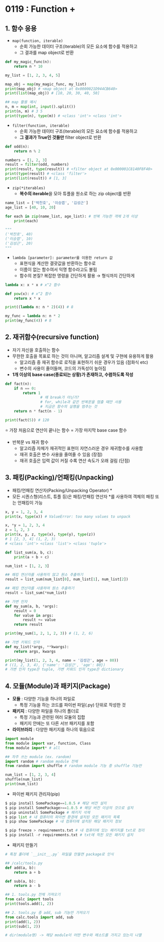 # 0119 : Function +

## 1. 함수 응용

- `map(function, iterable)`
  - 순회 가능한 데이터 구조(iterable)의 모든 요소에 함수를 적용하고
  - 그 결과를 map object로 반환

```python
def my_magic_func(n):
    return n * 10

my_list = [1, 2, 3, 4, 5]

map_obj = map(my_magic_func, my_list)
print(map_obj) # <map object at 0x0000021D944CB640>
print(list(map_obj)) # [10, 20, 30, 40, 50]

## map 활용 예시
n, m = map(int, input().split())
print(n, m) # 3 5
print(type(n), type(m)) # <class 'int'> <class 'int'>
```

- `filter(function, iterable)`
  - 순회 가능한 데이터 구조(iterable)의 모든 요소에 함수를 적용하고
  - **그 결과가 True인 것들만** filter object로 반환

```python
def odd(n):
    return n % 2

numbers = [1, 2, 3]
result = filter(odd, numbers)
print(result, type(result)) # <filter object at 0x000001C8140F8F40>
print(type(result) # <class 'filter'>
print(list(result)) # [1, 3]
```

- `zip(*iterables)`
  - **복수의 iterable**을 모아 튜플을 원소로 하는 zip object를 반환

```python
name_list = ['박찬호', '이승엽', '김성근']
age_list = [40, 10, 20]

for each in zip(name_list, age_list): # 반복 가능한 객체 2개 이상
    print(each)

"""
('박찬호', 40)
('이승엽', 10)
('김성근', 20)
"""
```

- `lambda [parameter]: parameter를 이용한 return 값`
  - 표현식을 계산한 결괏값을 반환하는 함수로
  - 이름이 없는 함수여서 익명 함수라고도 불림
  - 함수의 본질? 복잡한 명령을 간단하게 활용 → 형식까지 간단하게

```python
lambda x: x * x # x^2 함수

def pow(x): # x^2 함수
    return x * x

print((lambda n: n * 2)(4)) # 8

my_func = lambda n: n * 2
print(my_func(4)) # 8
```

## 2. 재귀함수(recursive function)

- 자기 자신을 호출하는 함수
- 무한한 호출을 목표로 하는 것이 아니며, 알고리즘 설계 및 구현에 유용하게 활용
  - 알고리즘 중 재귀 함수로 로직을 표현하기 쉬운 경우가 있음 (점화식 etc)
  - 변수의 사용이 줄어들며, 코드의 가독성이 높아짐
- **1개 이상의 base case(종료되는 상황)가 존재하고, 수렴하도록 작성**

```python
def fact(n):
    if n == 0:
        return 1
                # 왜 break가 아닌가?
                # for, while과 같은 반복문을 멈출 때만 사용
                # 지금은 함수의 실행을 멈추는 것
    return n * fact(n - 1)

print(fact(5)) # 120
```

⭐ 가장 처음으로 연산이 끝나는 함수 = 가장 마지막 base case 함수

- 반복문 vs 재귀 함수
  - 알고리즘 자체가 재귀적인 표현이 자연스러운 경우 재귀함수를 사용함
  - 재귀 호출은 변수 사용을 줄여줄 수 있음 (장점)
  - 재귀 호출은 입력 값이 커질 수록 연산 속도가 오래 걸림 (단점)

## 3. 패킹(Packing)/언패킹(Unpacking)

- 패킹/언패킹 연산자(Packing/Unpacking Operator) *
- 모든 시퀀스형(리스트, 튜플 등)은 패킹/언패킹 연산자 *를 사용하여 객체의 패킹 또는 언패킹이 가능

```python
x, y = 1, 2, 3, 4
print(x, type(x)) # ValueError: too many values to unpack

x, *y = 1, 2, 3, 4
z = 1, 2, 3
print(x, y, z, type(x), type(y), type(z))
# 1 [2, 3, 4] (1, 2, 3)
# <class 'int'> <class 'list'> <class 'tuple'>
```

```python
def list_sum(a, b, c):
    print(a + b + c)

num_list = [1, 2, 3]

## 패킹 연산자를 사용하지 않고 원소 추출하기
result = list_sum(num_list[0], num_list[1], num_list[2])

## 패킹 연산자를 사용하여 원소 추출하기
result = list_sum(*num_list)
```

```python
## 가변 인자
def my_sum(a, b, *args):
    result = 0
    for value in args:
        result += value
    return result

print(my_sum(1, 2, 1, 2, 3)) # (1, 2, 6)
```

```python
## 가변 키워드 인자
def my_list(*args, **kwargs):
    return args, kwargs

print(my_list(1, 2, 3, 4, name = '김성근', age = 80))
# ((1, 2, 3, 4), {'name': '김성근', 'age': 80})
# 가변 인자 type은 tuple, 가변 키워드 인자 type은 dictionary
```

## 4. 모듈(Module)과 패키지(Package)

- **모듈** : 다양한 기능을 하나의 파일로
  - 특정 기능을 하는 코드를 파이썬 파일(.py) 단위로 작성한 것
- **패키지** : 다양한 파일을 하나의 폴더로
  - 특정 기능과 관련된 여러 모듈의 집합
  - 패키지 안에는 또 다른 서브 패키지를 포함
- **라이브러리** : 다양한 패키지를 하나의 묶음으로

```python
import module
from module import var, function, Class
from module import* # all

## 자주 쓰는 module (ex. random)
import random # random module 전체
from random import shuffle # random module 기능 중 shuffle 기능만

num_list = [1, 2, 3, 4]
shuffle(num_list)
print(num_list)
```

- 파이썬 패키지 관리자(pip)

```python
$ pip install SomePackage==1.0.5 # 해당 버전 설치
$ pip install SomePackage>==1.0.5 # 해당 버전 이상의 것으로 설치
$ pip uninstall SomePackage # 패키지 삭제
$ pip list # 내 컴퓨터의 파이썬 환경에 설치된 모든 패키지 목록
$ pip show SomePackage # 내 컴퓨터에 설치된 해당 패키지 정보

$ pip freeze > requirements.txt # 내 컴퓨터에 있는 패키지를 txt로 정리
$ pip install -r requirements.txt # txt에 적힌 모든 패키지 설치
```

- 패키지 만들기

```python
# 특정 폴더에 `__init__.py` 파일을 만들면 package로 인식

## /calc/tools.py
def add(a, b):
    return a + b

def sub(a, b):
    return a - b

## 1. tools.py 전체 가져오기
from calc import tools
print(tools.add(1, 2))

## 2. tools.py 중 add, sub 기능만 가져오기
from calc.tools import add, sub
print(add(1, 2))
print(sub(1, 2))

# dir(module명) -> 해당 module이 어떤 변수와 메소드를 가지고 있는지 나열
```